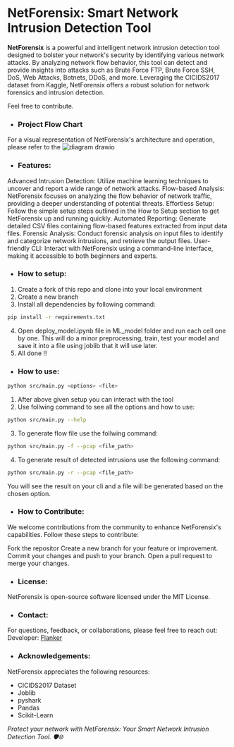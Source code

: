 <h1>NetForensix: Smart Network Intrusion Detection Tool</h1>

<b>NetForensix</b> is a powerful and intelligent network intrusion detection tool designed to bolster your network's security by identifying various network attacks. By analyzing network flow behavior, this tool can detect and provide insights into attacks such as Brute Force FTP, Brute Force SSH, DoS, Web Attacks, Botnets, DDoS, and more. Leveraging the CICIDS2017 dataset from Kaggle, NetForensix offers a robust solution for network forensics and intrusion detection.

Feel free to contribute.

<ul><li><h3>Project Flow Chart</h3></li></ul>

For a visual representation of NetForensix's architecture and operation, please refer to the 
![diagram drawio](https://github.com/Flanker-shyam/Network-Intrusion-detection-system/assets/85950516/842c3670-cf43-4aa1-9701-868639c75504)

<ul><li><h3>Features:</h3></li></ul>
Advanced Intrusion Detection: Utilize machine learning techniques to uncover and report a wide range of network attacks.
Flow-based Analysis: NetForensix focuses on analyzing the flow behavior of network traffic, providing a deeper understanding of potential threats.
Effortless Setup: Follow the simple setup steps outlined in the How to Setup section to get NetForensix up and running quickly.
Automated Reporting: Generate detailed CSV files containing flow-based features extracted from input data files.
Forensic Analysis: Conduct forensic analysis on input files to identify and categorize network intrusions, and retrieve the output files.
User-friendly CLI: Interact with NetForensix using a command-line interface, making it accessible to both beginners and experts.

<ul><li><h3>How to setup:</h3></li></ul>

1. Create a fork of this repo and clone into your local environment
2. Create a new branch
3. Install all dependencies by following command:
```bash
pip install -r requirements.txt
```
4. Open deploy_model.ipynb file in ML_model folder and run each cell one by one. This will do a minor preprocessing,
    train, test your model and save it into a file using joblib that it will use later.
5. All done !!

<ul><li><h3>How to use:</h3></li></ul>

```bash
python src/main.py <options> <file>
```
1. After above given setup you can interact with the tool
2. Use follwing command to see all the options and how to use:
```bash
python src/main.py --help
```
3. To generate flow file use the follwing command:
```bash
python src/main.py -f --pcap <file_path>
```
4. To generate result of detected intrusions use the following command:
```bash
python src/main.py -r --pcap <file_path>
```

You will see the result on your cli and a file will be generated based on the chosen option.

<ul><li><h3>How to Contribute:</h3></li></ul>

We welcome contributions from the community to enhance NetForensix's capabilities. Follow these steps to contribute:

Fork the repositor
Create a new branch for your feature or improvement.
Commit your changes and push to your branch.
Open a pull request to merge your changes.

<ul><li><h3>License:</h3></li></ul>
NetForensix is open-source software licensed under the MIT License.

<ul><li><h3>Contact:</h3></li></ul>
For questions, feedback, or collaborations, please feel free to reach out:
<div>Developer: <a href="https://in.linkedin.com/in/shyam-sunder19">Flanker</a></div>

<ul><li><h3>Acknowledgements:</h3></li></ul>
NetForensix appreciates the following resources:
<ul>
<li>CICIDS2017 Dataset</li>
<li>Joblib</li>
<li>pyshark</li>
<li>Pandas</li>
<li>Scikit-Learn</li>
</ul>

<em>Protect your network with NetForensix: Your Smart Network Intrusion Detection Tool. 🛡️🌐</em>

